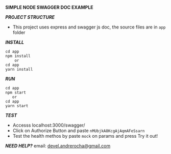 __SIMPLE NODE SWAGGER DOC EXAMPLE__

___PROJECT STRUCTURE___
 - This project uses express and swagger js doc, the source files are in `app` folder

___INSTALL___
```
cd app
npm install
    or
cd app
yarn install
```
___RUN___
```
cd app
npm start
   or
cd app
yarn start
```

___TEST___
  - Accesss localhost:3000/swagger/
  - Click on Authorize Button and paste `nMUbjkA8KcgAjAqmAFeSsarn`
  - Test the health methos by paste `mock` on params and press Try it out!


___NEED HELP?___
email: devel.andrerocha@gmail.com